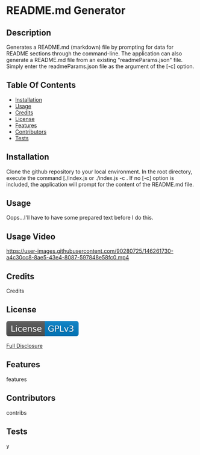 # README.md Generator



## Description
  
  Generates a README.md (markdown) file by prompting for data for README sections through the command-line.  The application can also generate a README.md file from an existing "readmeParams.json" file.  Simply enter the readmeParams.json file as the argument of the [-c] option.



## Table Of Contents

* [Installation](#installation)
* [Usage](#usage)
* [Credits](#credits)
* [License](#license)
* [Features](#features)
* [Contributors](#contributors)
* [Tests](#tests)





## Installation

Clone the github repository to your local environment.  In the root directory, execute the command [./index.js or ./index.js -c <json-formatted-parameter-file>.  If no [-c] option is included, the application will prompt for the content of the README.md file.



## Usage

Oops...I'll have to have some prepared text before I do this.

## Usage Video

https://user-images.githubusercontent.com/90280725/146261730-a4c30cc8-8ae5-43e4-8087-597848e58fc0.mp4




## Credits

Credits



## License

[![License: GPL v3](./assets/images/license-GPLv3-blue.svg)](./assets/license-docs/pretext/gpl-v3-pre.txt)

[Full Disclosure](./assets/license-docs/full-disclosure/gpl-v3.txt)



## Features

features



## Contributors

contribs



## Tests

y



